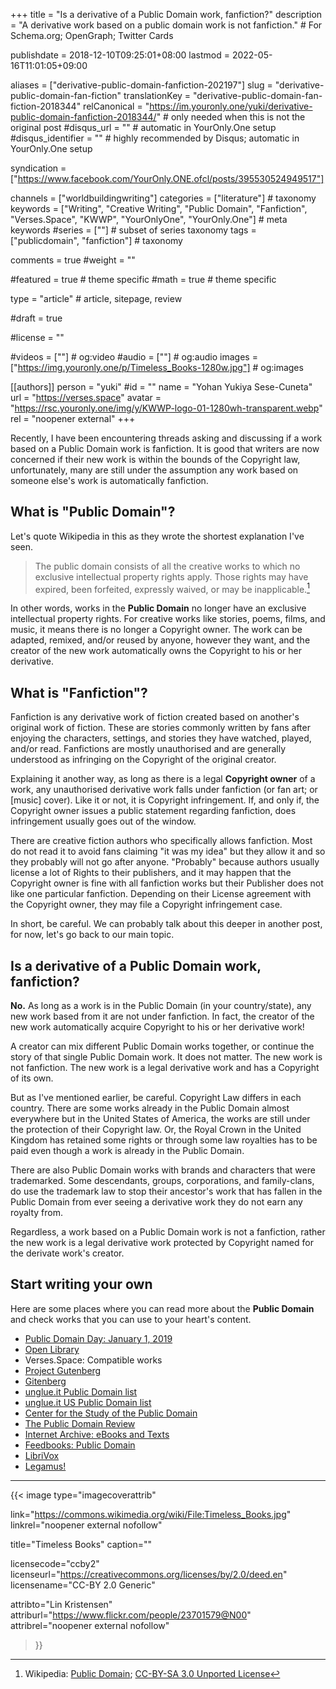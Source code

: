 +++
title = "Is a derivative of a Public Domain work, fanfiction?"
description = "A derivative work based on a public domain work is not fanfiction."	# For Schema.org; OpenGraph; Twitter Cards

publishdate = 2018-12-10T09:25:01+08:00
lastmod = 2022-05-16T11:01:05+09:00

aliases = ["derivative-public-domain-fanfiction-202197"]
slug = "derivative-public-domain-fan-fiction"
translationKey = "derivative-public-domain-fan-fiction-2018344"
relCanonical = "https://im.youronly.one/yuki/derivative-public-domain-fanfiction-2018344/"                           # only needed when this is not the original post
#disqus_url = ""                                                    # automatic in YourOnly.One setup
#disqus_identifier = ""                                             # highly recommended by Disqus; automatic in YourOnly.One setup

syndication = ["https://www.facebook.com/YourOnly.ONE.ofcl/posts/395530524949517"]

channels = ["worldbuildingwriting"]
categories = ["literature"]														# taxonomy
keywords = ["Writing", "Creative Writing", "Public Domain", "Fanfiction", "Verses.Space", "KWWP", "YourOnlyOne", "YourOnly.One"]															# meta keywords
#series = [""]																# subset of series taxonomy
tags = ["publicdomain", "fanfiction"]																	# taxonomy

comments = true
#weight = ""

#featured = true															# theme specific
#math = true																	# theme specific

type = "article"                                                           # article, sitepage, review

#draft = true

#license = ""

#videos = [""]																# og:video
#audio = [""]																# og:audio
images = ["https://img.youronly.one/p/Timeless_Books-1280w.jpg"]    # og:images

[[authors]]
person = "yuki"
#id = ""
name = "Yohan Yukiya Sese-Cuneta"
url = "https://verses.space"
avatar = "https://rsc.youronly.one/img/y/KWWP-logo-01-1280wh-transparent.webp"
rel = "noopener external"
+++

Recently, I have been encountering threads asking and discussing if a work based on a Public Domain work is fanfiction. It is good that writers are now concerned if their new work is within the bounds of the Copyright law, unfortunately, many are still under the assumption any work based on someone else's work is automatically fanfiction.

<!--more-->

## What is "Public Domain"?

Let's quote Wikipedia in this as they wrote the shortest explanation I've seen.

> The public domain consists of all the creative works to which no exclusive intellectual property rights apply. Those rights may have expired, been forfeited, expressly waived, or may be inapplicable.[^a]

In other words, works in the **Public Domain** no longer have an exclusive intellectual property rights. For creative works like stories, poems, films, and music, it means there is no longer a Copyright owner. The work can be adapted, remixed, and/or reused by anyone, however they want, and the creator of the new work automatically owns the Copyright to his or her derivative.

[^a]: Wikipedia: [Public Domain](https://en.wikipedia.org/wiki/Public_domain); [CC-BY-SA 3.0 Unported License](https://en.wikipedia.org/wiki/Wikipedia:Text_of_Creative_Commons_Attribution-ShareAlike_3.0_Unported_License)

## What is "Fanfiction"?

Fanfiction is any derivative work of fiction created based on another's original work of fiction. These are stories commonly written by fans after enjoying the characters, settings, and stories they have watched, played, and/or read. Fanfictions are mostly unauthorised and are generally understood as infringing on the Copyright of the original creator.

Explaining it another way, as long as there is a legal **Copyright owner** of a work, any unauthorised derivative work falls under fanfiction (or fan art; or [music] cover). Like it or not, it is Copyright infringement. If, and only if, the Copyright owner issues a public statement regarding fanfiction, does infringement usually goes out of the window.

There are creative fiction authors who specifically allows fanfiction. Most do not read it to avoid fans claiming "it was my idea" but they allow it and so they probably will not go after anyone. "Probably" because authors usually license a lot of Rights to their publishers, and it may happen that the Copyright owner is fine with all fanfiction works but their Publisher does not like one particular fanfiction. Depending on their License agreement with the Copyright owner, they may file a Copyright infringement case.

In short, be careful. We can probably talk about this deeper in another post, for now, let's go back to our main topic.

## Is a derivative of a Public Domain work, fanfiction?

**No.** As long as a work is in the Public Domain (in your country/state), any new work based from it are not under fanfiction. In fact, the creator of the new work automatically acquire Copyright to his or her derivative work!

A creator can mix different Public Domain works together, or continue the story of that single Public Domain work. It does not matter. The new work is not fanfiction. The new work is a legal derivative work and has a Copyright of its own.

But as I've mentioned earlier, be careful. Copyright Law differs in each country. There are some works already in the Public Domain almost everywhere but in the United States of America, the works are still under the protection of their Copyright law. Or, the Royal Crown in the United Kingdom has retained some rights or through some law royalties has to be paid even though a work is already in the Public Domain.

There are also Public Domain works with brands and characters that were trademarked. Some descendants, groups, corporations, and family-clans, do use the trademark law to stop their ancestor's work that has fallen in the Public Domain from ever seeing a derivative work they do not earn any royalty from.

Regardless, a work based on a Public Domain work is not a fanfiction, rather the new work is a legal derivative work protected by Copyright named for the derivate work's creator.

## Start writing your own

Here are some places where you can read more about the **Public Domain** and check works that you can use to your heart's content.

- [Public Domain Day: January 1, 2019](https://law.duke.edu/cspd/publicdomainday/2019/)
- [Open Library](https://openlibrary.org)
- Verses.Space: Compatible works
- [Project Gutenberg](https://www.gutenberg.org)
- [Gitenberg](https://www.gitenberg.org/)
- [unglue.it Public Domain list](https://unglue.it/free/kw.fiction/cc0/)
- [unglue.it US Public Domain list](https://unglue.it/free/kw.fiction/pd-us/)
- [Center for the Study of the Public Domain](https://law.duke.edu/cspd/)
- [The Public Domain Review](https://publicdomainreview.org/)
- [Internet Archive: eBooks and Texts](https://archive.org/details/texts)
- [Feedbooks: Public Domain](http://www.feedbooks.com/publicdomain)
- [LibriVox](https://librivox.org/)
- [Legamus!](https://legamus.eu/blog/)

---

{{< image
  type="imagecoverattrib"

  link="https://commons.wikimedia.org/wiki/File:Timeless_Books.jpg"
  linkrel="noopener external nofollow"

  title="Timeless Books"
  caption=""

  licensecode="ccby2"
  licenseurl="https://creativecommons.org/licenses/by/2.0/deed.en"
  licensename="CC-BY 2.0 Generic"

  attribto="Lin Kristensen"
  attriburl="https://www.flickr.com/people/23701579@N00"
  attribrel="noopener external nofollow"
>}}

